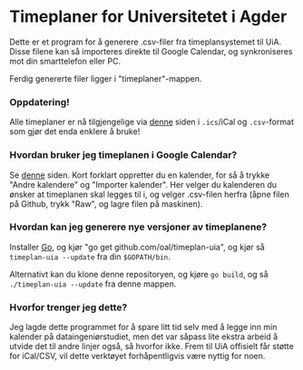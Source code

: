 # Timeplaner for Universitetet i Agder
Dette er et program for å generere .csv-filer fra timeplansystemet til UiA. Disse filene kan så importeres direkte til Google Calendar, og synkroniseres mot din smarttelefon eller PC.

Ferdig genererte filer ligger i "timeplaner"-mappen.

### Oppdatering!
Alle timeplaner er nå tilgjengelige via [denne](http://nano.olav.it:15103/) siden i `.ics`/iCal og `.csv`-format som gjør det enda enklere å bruke!

### Hvordan bruker jeg timeplanen i Google Calendar?
Se [denne](https://support.google.com/calendar/answer/37118?hl=en) siden. Kort forklart oppretter du en kalender, for så å trykke "Andre kalendere" og "Importer kalender". Her velger du kalenderen du ønsker at timeplanen skal legges til i, og velger .csv-filen herfra (åpne filen på Github, trykk "Raw", og lagre filen på maskinen).

### Hvordan kan jeg generere nye versjoner av timeplanene?
Installer [Go](http://golang.org/doc/install), og kjør "go get github.com/oal/timeplan-uia", og kjør så `timeplan-uia --update` fra din `$GOPATH/bin`.

Alternativt kan du klone denne repositoryen, og kjøre `go build`, og så `./timeplan-uia --update` fra denne mappen.

### Hvorfor trenger jeg dette?
Jeg lagde dette programmet for å spare litt tid selv med å legge inn min kalender på dataingeniørstudiet, men det var såpass lite ekstra arbeid å utvide det til andre linjer også, så hvorfor ikke. Frem til UiA offisielt får støtte for iCal/CSV, vil dette verktøyet forhåpentligvis være nyttig for noen.